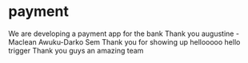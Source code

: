 # payment
We are developing a payment app for the bank 
Thank you augustine - Maclean Awuku-Darko Sem
Thank you for showing up
hellooooo
hello trigger
Thank you guys an amazing team